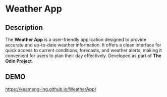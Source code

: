 # Weather App

## Description
The **Weather App** is a user-friendly application designed to provide accurate and up-to-date weather information. It offers a clean interface for quick access to current conditions, forecasts, and weather alerts, making it convenient for users to plan their day effectively. Developed as part of **The Odin Project**.

## DEMO
https://keameng-ing.github.io/WeatherApp/




